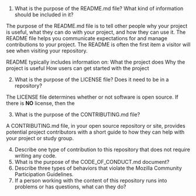 1. What is the purpose of the README.md file? What kind of information should be included in it?

The purpose of the README.md file is to tell other people why your project is useful, what they can do with your project, and how they can use it.
The README file helps you communicate expectations for and manage contributions to your project.
The README is often the first item a visitor will see when visiting your repository. 

README typically includes information on:
What the project does
Why the project is useful
How users can get started with the project

2. What is the purpose of the LICENSE file? Does it need to be in a repository?

The LICENSE file determines whether or not software is open source. If there is **NO** license, then the 

3. What is the purpose of the CONTRIBUTING.md file?

A CONTRIBUTING.md file, in your open source repository or site, provides potential project contributors with a short guide to how they can help with your project or study group.

4. Describe one type of contribution to this repository that does not require writing any code.
5. What is the purpose of the CODE_OF_CONDUCT.md document?
6. Describe three types of behaviors that violate the Mozilla Community Participation Guidelines.
7. If a person working with the content of this repository runs into problems or has questions, what can they do?
